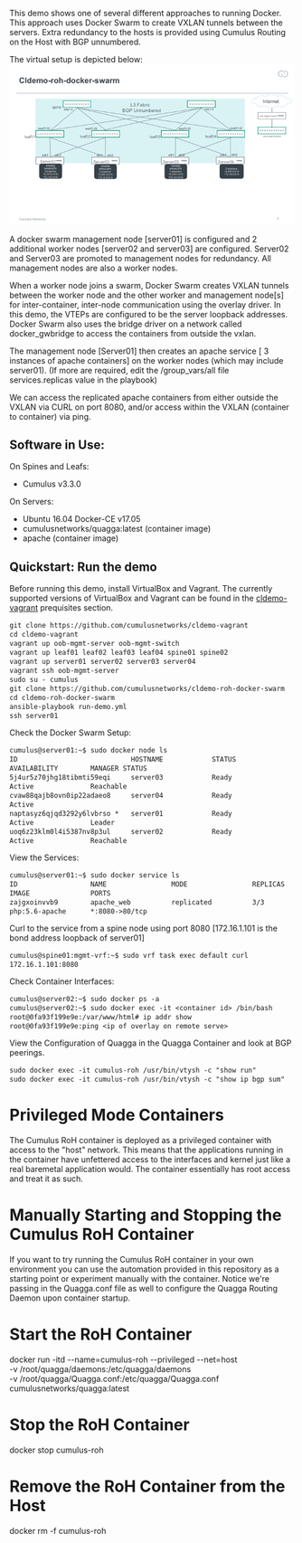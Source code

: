 This demo shows one of several different approaches to running Docker. This approach uses Docker Swarm to create VXLAN tunnels between the servers.   Extra redundancy to the hosts is provided using Cumulus Routing on the Host with BGP unnumbered.

The virtual setup is depicted below:
![Virtual  Demo Topology](https://github.com/CumulusNetworks/cldemo-roh-docker-swarm/blob/master/cldemo-roh-docker-swarm.png)

A docker swarm management node [server01] is configured and 2 additional worker nodes [server02 and server03] are configured. Server02 and Server03 are promoted to management nodes for redundancy.  All management nodes are also a worker nodes. 

When a worker node joins a swarm, Docker Swarm creates VXLAN tunnels between the worker node and the other worker and management node[s] for inter-container, inter-node communication using the overlay driver.  In this demo, the VTEPs are configured to be the server loopback addresses.  Docker Swarm also uses the bridge driver on a network called docker_gwbridge to access the containers from outside the vxlan.  

The management node [Server01] then creates an apache service [ 3 instances of apache containers] on the worker nodes (which may include server01). (If more are required, edit the /group_vars/all file services.replicas value in the playbook)

We can access the replicated apache containers from either outside the VXLAN via CURL on port 8080, and/or access within the VXLAN (container to container) via ping. 

Software in Use:
----------------

On Spines and Leafs:

 - Cumulus v3.3.0

On Servers:

 - Ubuntu 16.04 Docker-CE v17.05 
 - cumulusnetworks/quagga:latest (container image)
 - apache (container image)
  

Quickstart: Run the demo
------------------------

Before running this demo, install VirtualBox and Vagrant. The currently supported versions of VirtualBox and Vagrant can be found in the [cldemo-vagrant](https://github.com/CumulusNetworks/cldemo-vagrant) prequisites section.
 

    git clone https://github.com/cumulusnetworks/cldemo-vagrant
    cd cldemo-vagrant
    vagrant up oob-mgmt-server oob-mgmt-switch
    vagrant up leaf01 leaf02 leaf03 leaf04 spine01 spine02
    vagrant up server01 server02 server03 server04
    vagrant ssh oob-mgmt-server
    sudo su - cumulus
    git clone https://github.com/cumulusnetworks/cldemo-roh-docker-swarm
    cd cldemo-roh-docker-swarm
    ansible-playbook run-demo.yml
    ssh server01
    
    
Check the Docker Swarm Setup:

    cumulus@server01:~$ sudo docker node ls
    ID                            HOSTNAME            STATUS              AVAILABILITY        MANAGER STATUS
    5j4ur5z70jhg18tibmti59eqi     server03            Ready               Active              Reachable
    cvaw88qajb8ovn0ip22adaeo8     server04            Ready               Active              
    naptasyz6qjqd3292y6lvbrso *   server01            Ready               Active              Leader
    uoq6z23klm0l4i5387nv8p3ul     server02            Ready               Active              Reachable

    


View the Services:

    cumulus@server01:~$ sudo docker service ls
    ID                  NAME                MODE                REPLICAS            IMAGE               PORTS 
    zajgxoinvvb9        apache_web          replicated          3/3                 php:5.6-apache      *:8080->80/tcp
    



Curl to the service from a spine node using port 8080 [172.16.1.101 is the bond address loopback of server01]

    cumulus@spine01:mgmt-vrf:~$ sudo vrf task exec default curl 172.16.1.101:8080
    




Check Container Interfaces:

    cumulus@server02:~$ sudo docker ps -a
    cumulus@server02:~$ sudo docker exec -it <container id> /bin/bash
    root@0fa93f199e9e:/var/www/html# ip addr show
    root@0fa93f199e9e:ping <ip of overlay on remote serve>
    

View the Configuration of Quagga in the Quagga Container and look at BGP peerings.

    sudo docker exec -it cumulus-roh /usr/bin/vtysh -c "show run"
    sudo docker exec -it cumulus-roh /usr/bin/vtysh -c "show ip bgp sum"
    


# Privileged Mode Containers

The Cumulus RoH container is deployed as a privileged container with access to the "host" network. This means that the applications running in the container have unfettered access to the interfaces and kernel just like a real baremetal application would. The container essentially has root access and treat it as such.

# Manually Starting and Stopping the Cumulus RoH Container

If you want to try running the Cumulus RoH container in your own environment you can use the automation provided in this repository as a starting point or experiment manually with the container. Notice we're passing in the Quagga.conf file as well to configure the Quagga Routing Daemon upon container startup.

# Start the RoH Container
docker run -itd --name=cumulus-roh --privileged --net=host \
    -v /root/quagga/daemons:/etc/quagga/daemons \
    -v /root/quagga/Quagga.conf:/etc/quagga/Quagga.conf \
    cumulusnetworks/quagga:latest

# Stop the RoH Container
docker stop cumulus-roh

# Remove the RoH Container from the Host
docker rm -f cumulus-roh




